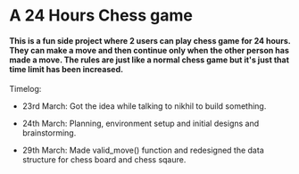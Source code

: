# A 24 Hours Chess game

#### This is a fun side project where 2 users can play chess game for 24 hours. They can make a move and then continue only when the other person has made a move. The rules are just like a normal chess game but it's just that time limit has been increased.

Timelog:

- 23rd March: Got the idea while talking to nikhil to build something.

- 24th March: Planning, environment setup and initial designs and brainstorming.

- 29th March: Made valid_move() function and redesigned the data structure for chess board and chess sqaure.
